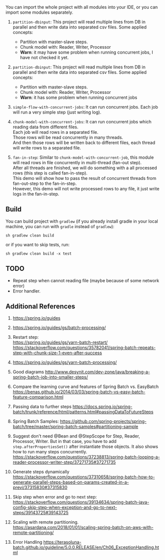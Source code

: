 You can import the whole project with all modules into your IDE, or you can import some modules separately.

1. `partition-dbinput`: This project will read multiple lines from DB in parallel and then write data into separated csv files.
Some applied concepts: 
    + Partition with master-slave steps.
    + Chunk model with: Reader, Writer, Processor
    + **Warn**: it may have some problem when running concurrent jobs, I have not checked it yet.

2. `partition-dbinput`: This project will read multiple lines from DB in parallel and then write data into separated csv files.
Some applied concepts: 
    + Partition with master-slave steps.
    + Chunk model with: Reader, Writer, Processor
    + **Warn**: it has some problem when running concurrent jobs

3. `simple-flow-with-concurrent-jobs`: 
It can run concurrent jobs. Each job will run a very simple step (just writing log). 

4. `chunk-model-with-concurrent-jobs`: 
It can run concurrent jobs which reading data from different files.<br/>
Each job will read rows in a separated file.<br/>
Those rows will be read concurrently in many threads.<br/>
And then those rows will be written back to different files, each thread will write rows to a separated file.<br/>

5. `fan-in-step`:
Similar to `chunk-model-with-concurrent-job`, this module will read rows in file concurrently in multi-thread (fan-out step).<br/>
After all threads are finished, we will do something with a all processed rows (this step is called fan-in-step).<br/>
This demo will show how to pass the result of concurrent threads from fan-out-step to the fan-in-step.<br/>
However, this demo will not write processed rows to any file, it just write logs in the fan-in-step.

## Build
You can build project with `gradlew` (if you already install gradle in your local machine, you can run with `gradle` instead of `gradlew`):
```
sh gradlew clean build
```
or if you want to skip tests, run:
```
sh gradlew clean build -x test
```

## TODO
+ Repeat step when cannot reading file (maybe because of some network error)
+ Error handler.

## Additional References
1. https://spring.io/guides
2. https://spring.io/guides/gs/batch-processing/
3. Restart step:<br/>
    https://spring.io/guides/gs/yarn-batch-restart/ <br/>
    https://stackoverflow.com/questions/35782041/spring-batch-repeats-step-with-chunk-size-1-even-after-success <br/>
4. https://spring.io/guides/gs/yarn-batch-processing/
5. Good diagrams
    http://www.desynit.com/dev-zone/java/breaking-a-spring-batch-job-into-smaller-steps/ 

6. Compare the learning curve and features of Spring Batch vs. EasyBatch
    https://benas.github.io/2014/03/03/spring-batch-vs-easy-batch-feature-comparison.html 
7. Passing data to further steps
    https://docs.spring.io/spring-batch/trunk/reference/html/patterns.html#passingDataToFutureSteps
8. Spring Batch Samples: 
    https://github.com/spring-projects/spring-batch/tree/master/spring-batch-samples#partitioning-sample
9. Suggest don't need @Bean and @StepScope for Step, Reader, Processor, Writer. But in that case, you have to add `step.afterPropertiesSet()` after instantiate those objects.
    It also shows how to run many steps concurrently.
    https://stackoverflow.com/questions/37238813/spring-batch-looping-a-reader-processor-writer-step/37271735#37271735
10. Generate steps dynamically
    https://stackoverflow.com/questions/37310658/spring-batch-how-to-generate-parallel-steps-based-on-params-created-in-a-previ/37315830#37315830    
11. Skip step when error and go to next step:
    https://stackoverflow.com/questions/39134634/spring-batch-java-config-skip-step-when-exception-and-go-to-next-steps/39143725#39143725    
12. Scaling with remote partitioning.
    https://asardana.com/2018/01/01/scaling-spring-batch-on-aws-with-remote-partitioning/   
13. Error Handling
    https://terasoluna-batch.github.io/guideline/5.0.0.RELEASE/en/Ch06_ExceptionHandling.html     
        


